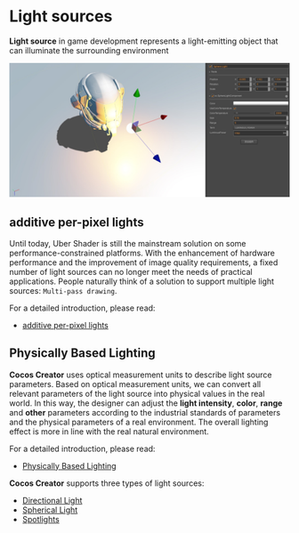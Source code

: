 # Light sources

__Light source__ in game development represents a light-emitting object that can illuminate the surrounding environment

![light scene](light/lighting.png)

## additive per-pixel lights

Until today, Uber Shader is still the mainstream solution on some performance-constrained platforms. With the enhancement of hardware performance and the improvement of image quality requirements, a fixed number of light sources can no longer meet the needs of practical applications. People naturally think of a solution to support multiple light sources: `Multi-pass drawing`.

For a detailed introduction, please read:

- [additive per-pixel lights](light/additive-per-pixel-lights.md)

## Physically Based Lighting

__Cocos Creator__ uses optical measurement units to describe light source parameters. Based on optical measurement units, we can convert all relevant parameters of the light source into physical values in the real world. In this way, the designer can adjust the __light intensity__, __color__, __range__ and __other__ parameters according to the industrial standards of parameters and the physical parameters of a real environment. The overall lighting effect is more in line with the real natural environment.

For a detailed introduction, please read:

- [Physically Based Lighting](light/pbr-lighting.md)

__Cocos Creator__ supports three types of light sources:

- [Directional Light](light/dir-light.md)
- [Spherical Light](light/sphere-light.md)
- [Spotlights](light/spot-light.md)
